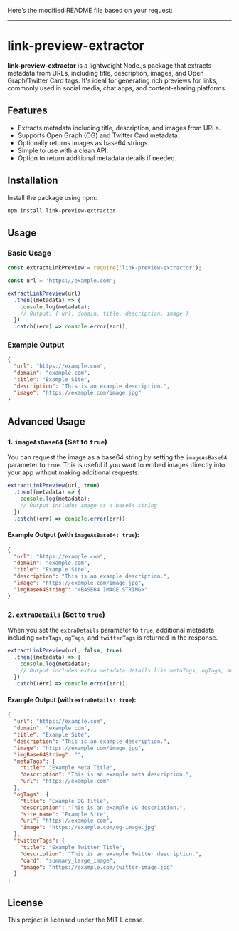 Here’s the modified README file based on your request:

---

# link-preview-extractor

**link-preview-extractor** is a lightweight Node.js package that extracts metadata from URLs, including title, description, images, and Open Graph/Twitter Card tags. It's ideal for generating rich previews for links, commonly used in social media, chat apps, and content-sharing platforms.

## Features
- Extracts metadata including title, description, and images from URLs.
- Supports Open Graph (OG) and Twitter Card metadata.
- Optionally returns images as base64 strings.
- Simple to use with a clean API.
- Option to return additional metadata details if needed.

## Installation

Install the package using npm:

```bash
npm install link-preview-extractor
```

## Usage

### Basic Usage

```javascript
const extractLinkPreview = require('link-preview-extractor');

const url = 'https://example.com';

extractLinkPreview(url)
  .then((metadata) => {
    console.log(metadata);
    // Output: { url, domain, title, description, image }
  })
  .catch((err) => console.error(err));
```

### Example Output

```json
{
  "url": "https://example.com",
  "domain": "example.com",
  "title": "Example Site",
  "description": "This is an example description.",
  "image": "https://example.com/image.jpg"
}
```

## Advanced Usage

### 1. `imageAsBase64` (Set to `true`)

You can request the image as a base64 string by setting the `imageAsBase64` parameter to `true`. This is useful if you want to embed images directly into your app without making additional requests.

```javascript
extractLinkPreview(url, true)
  .then((metadata) => {
    console.log(metadata);
    // Output includes image as a base64 string
  })
  .catch((err) => console.error(err));
```

#### Example Output (with `imageAsBase64: true`):

```json
{
  "url": "https://example.com",
  "domain": "example.com",
  "title": "Example Site",
  "description": "This is an example description.",
  "image": "https://example.com/image.jpg",
  "imgBase64String": "<BASE64 IMAGE STRING>"
}
```

### 2. `extraDetails` (Set to `true`)

When you set the `extraDetails` parameter to `true`, additional metadata including `metaTags`, `ogTags`, and `twitterTags` is returned in the response.

```javascript
extractLinkPreview(url, false, true)
  .then((metadata) => {
    console.log(metadata);
    // Output includes extra metadata details like metaTags, ogTags, and twitterTags
  })
  .catch((err) => console.error(err));
```

#### Example Output (with `extraDetails: true`):

```json
{
  "url": "https://example.com",
  "domain": "example.com",
  "title": "Example Site",
  "description": "This is an example description.",
  "image": "https://example.com/image.jpg",
  "imgBase64String": "",
  "metaTags": {
    "title": "Example Meta Title",
    "description": "This is an example meta description.",
    "url": "https://example.com"
  },
  "ogTags": {
    "title": "Example OG Title",
    "description": "This is an example OG description.",
    "site_name": "Example Site",
    "url": "https://example.com",
    "image": "https://example.com/og-image.jpg"
  },
  "twitterTags": {
    "title": "Example Twitter Title",
    "description": "This is an example Twitter description.",
    "card": "summary_large_image",
    "image": "https://example.com/twitter-image.jpg"
  }
}
```

## License

This project is licensed under the MIT License.